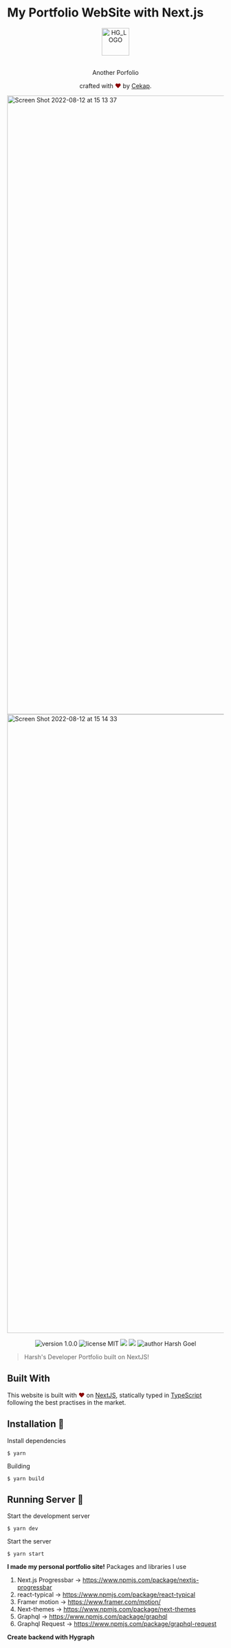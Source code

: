 # My Portfolio WebSite with Next.js
  
  <div align="center">
  <img alt="HG_LOGO" src="https://user-images.githubusercontent.com/61888196/184370398-2d5ba32f-4091-487b-aa3b-0fcf9930e443.png" height="64" />

</div>


<br>
<p align="center">
Another Porfolio
</p>
<p align="center">
crafted with <span style="color: #8b0000;">&hearts;</span> by <a href="https://checkupcodes.com/">Cekap</a>.
</p>

<img width="1440" alt="Screen Shot 2022-08-12 at 15 13 37" src="https://user-images.githubusercontent.com/61888196/184370807-7ff01131-7bd4-4943-a46b-ff4b38dd9092.png"><img width="1440" alt="Screen Shot 2022-08-12 at 15 14 33" src="https://user-images.githubusercontent.com/61888196/184370836-716b00f6-4777-4585-b6db-5b577f89164b.png">



<p align="center">
    <img src="https://img.shields.io/badge/version-1.0.0-yellowgreen" alt="version 1.0.0"/>
    <img src="https://img.shields.io/badge/license-MIT-brightgreen" alt="license MIT"/>
    <img src="https://img.shields.io/github/issues-pr-raw/harshgoel05/another-portfolio.svg" />
    <img src="https://img.shields.io/github/issues-raw/harshgoel05/another-portfolio.svg"/>
    <img src="https://img.shields.io/badge/author-Harsh%20Goel-orange" alt="author Harsh Goel"/>
</p>

> Harsh's Developer Portfolio built on NextJS!
## Built With

This website is built with <span style="color: #8b0000;">&hearts;</span> on [NextJS](https://nextjs.org/), statically typed in [TypeScript](https://www.typescriptlang.org/) following the best practises in the market.

## Installation 🔧

Install dependencies

```
$ yarn
```

Building

```
$ yarn build
```

## Running Server 🚀

Start the development server

```
$ yarn dev
```

Start the server

```
$ yarn start
```


**I made my personal portfolio site!** Packages and libraries I use

 1. Next.js Progressbar -> https://www.npmjs.com/package/nextjs-progressbar
 2. react-typical -> https://www.npmjs.com/package/react-typical
 3. Framer motion -> https://www.framer.com/motion/
 4. Next-themes -> https://www.npmjs.com/package/next-themes
 5. Graphql -> https://www.npmjs.com/package/graphql
 6. Graphql Request -> https://www.npmjs.com/package/graphql-request

**Create backend with Hygraph** 

